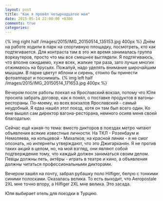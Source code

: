 ```yaml
---
layout: post
title: "Как я провёл четырнадцатое мая"
date: 2015-05-14 22:00:00 +0300
comments: true
categories: 
---
```

{% img right half /images/2015/IMG_20150514_135153.jpg 400px %}
Днём на работе ходили в парк на спортивную площадку, посмотреть, кто как подтягивается. Для контраста там в это же время занималась группа воркаутеров, просто что мы все смешнее выглядели. Я подтягиваюсь, что вполне ожидаемо, хуже всех, жалкие три раза, зато лучше многих отжимаюсь на брусьях. Пожалуй, надо уделять внимание широчайшим мышцам. В парке цветут яблони и сирень, стоило бы принести фотоаппарат и поснимать.
{% img left half /images/2015/IMG_20150514_171653.jpg 400px %}

Вечером после работы поехал на Ярославский вокзал, потому что Юля просила забрать договор, как я понял, о поставке продуктов в вагоны-рестораны. По-моему, из всех вокзалов Ярославский - самый неудобный. Я едва нашёл этот поезд, хотя он там был всего один. Ко мне вышел сам директор вагона-ресторана, немного осияв меня своей благодатью.

Сейчас ещё какая-то тема: вместо дикторов в поездах метро читают объявления всякие известные личности. На ТКЛ - Розенбаум и Немоляева, на кольцевой - Михалков, на красной линии - я не смог опознать, но интернеты утверждают, что это Джигарханян. Я не против таких акций в целом, но, на мой взгляд, они являют собой подтверждение тому, что каждый должен заниматься своим делом. Певцы должны петь, актёры - играть в театре и кино, а объявления должны читаться профессиональными дикторами.

Вечером зашёл на почту, забрал рубашку поло Hilfiger, белую с тонкими синими полосками. Оказалась велика. То есть выходит, что Aeropostale 2XL мне точно впору, а Hilfiger 2XL мне велика. Это засада.

Юля выбирает отель для поездки в Турцию.